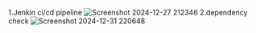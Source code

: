 1.Jenkin ci/cd pipeline
![Screenshot 2024-12-27 212346](https://github.com/user-attachments/assets/ec31cfe0-265b-4763-b16e-218c5ae17f54)
2.dependency check
![Screenshot 2024-12-31 220648](https://github.com/user-attachments/assets/6a1e5e88-8e39-4987-80aa-c9993fbc3957)
